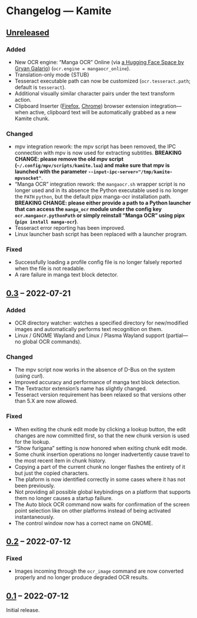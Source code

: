 # Changelog — Kamite

## [Unreleased]

### Added

* New OCR engine: “Manga OCR” Online (via [a Hugging Face Space by Gryan
  Galario][manga-ocr-hf-gg]) (`ocr.engine = mangaocr_online`).
* Translation-only mode {STUB}
* Tesseract executable path can now be customized (`ocr.tesseract.path`;
  default is `tesseract`).
* Additional visually similar character pairs under the text transform action.
* Clipboard Inserter ([Firefox][clipboard-inserter-ff],
  [Chrome][clipboard-inserter-chrome]) browser extension integration—when
  active, clipboard text will be automatically grabbed as a new Kamite chunk.

[manga-ocr-hf-gg]: https://huggingface.co/spaces/gryan-galario/manga-ocr-demo
[clipboard-inserter-ff]: https://addons.mozilla.org/en-US/firefox/addon/clipboard-inserter/
[clipboard-inserter-chrome]: https://chrome.google.com/webstore/detail/clipboard-inserter/deahejllghicakhplliloeheabddjajm

### Changed

* mpv integration rework: the mpv script has been removed, the IPC connection
  with mpv is now used for extracting subtitles. **BREAKING CHANGE: please
  remove the old mpv script (`~/.config/mpv/scripts/kamite.lua`) and make sure
  that mpv is launched with the parameter
  `--input-ipc-server="/tmp/kamite-mpvsocket"`**.
* “Manga OCR” integration rework: the `mangaocr.sh` wrapper script is no longer
  used and in its absence the Python executable used is no longer the `PATH`
  `python`, but the default pipx manga-ocr installation path. **BREAKING
  CHANGE: please either provide a path to a Python launcher that can access the
  `manga_ocr` module under the config key `ocr.mangaocr.pythonPath` or simply
  reinstall “Manga OCR” using pipx (`pipx install manga-ocr`)**.
* Tesseract error reporting has been improved.
* Linux launcher bash script has been replaced with a launcher program.

### Fixed

* Successfully loading a profile config file is no longer falsely reported when
  the file is not readable.
* A rare failure in manga text block detector.

## [0.3] – 2022-07-21

### Added

* OCR directory watcher: watches a specified directory for new/modified images
  and automatically performs text recognition on them.
* Linux / GNOME Wayland and Linux / Plasma Wayland support (partial—no global
  OCR commands).

### Changed

* The mpv script now works in the absence of D-Bus on the system (using *curl*).
* Improved accuracy and performance of manga text block detection.
* The Textractor extension’s name has slightly changed.
* Tesseract version requirement has been relaxed so that versions other than 5.X
  are now allowed.

### Fixed

* When exiting the chunk edit mode by clicking a lookup button, the edit
  changes are now committed first, so that the new chunk version is used for the
  lookup.
* “Show furigana” setting is now honored when exiting chunk edit mode.
* Some chunk insertion operations no longer inadvertently cause travel to the most
  recent item in chunk history.
* Copying a part of the current chunk no longer flashes the entirety of it but just
  the copied characters.
* The plaform is now identified correctly in some cases where it has not been
  previously.
* Not providing all possible global keybindings on a platform that supports them
  no longer causes a startup failiure.
* The Auto block OCR command now waits for confirmation of the screen point
  selection like on other platforms instead of being activated instantaneously.
* The control window now has a correct name on GNOME.

## [0.2] – 2022-07-12

### Fixed

* Images incoming through the `ocr_image` command are now converted properly and
  no longer produce degraded OCR results.

## [0.1] – 2022-07-12

Initial release.

[Unreleased]: https://github.com/fauu/Kamite/compare/v0.3...HEAD
[0.3]: https://github.com/fauu/Kamite/releases/tag/v0.3
[0.2]: https://github.com/fauu/Kamite/releases/tag/v0.2
[0.1]: https://github.com/fauu/Kamite/releases/tag/v0.1
